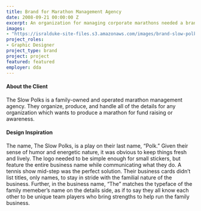 ```yaml
---
title: Brand for Marathon Management Agency
date: 2008-09-21 00:00:00 Z
excerpt: An organization for managing corporate marathons needed a brand to hit the ground running.
images:
- "https://isralduke-site-files.s3.amazonaws.com/images/brand-slow-polks-designed-isral-duke.jpg"
project_roles:
- Graphic Designer
project_type: brand
project: project
featured: featured
employer: dda
---
```

#### About the Client

The Slow Polks is a family-owned and operated marathon management agency. They organize, produce, and handle all of the details for any organization which wants to produce a marathon for fund raising or awareness.

#### Design Inspiration

The name, The Slow Polks, is a play on their last name, “Polk.” Given their sense of humor and energetic nature, it was obvious to keep things fresh and lively. The logo needed to be simple enough for small stickers, but feature the entire business name while communicating what they do. A tennis show mid-step was the perfect solution. Their business cards didn’t list titles, only names, to stay in stride with the familial nature of the business. Further, in the business name, “The” matches the typeface of the family memeber’s name on the details side, as if to say they all know each other to be unique team players who bring strengths to help run the family business.